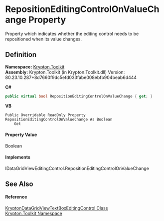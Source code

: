 # RepositionEditingControlOnValueChange Property


Property which indicates whether the editing control needs to be repositioned when its value changes.



## Definition
**Namespace:** <a href="79d2eac2-21f4-54ff-7552-b20c33c30600.md">Krypton.Toolkit</a>  
**Assembly:** Krypton.Toolkit (in Krypton.Toolkit.dll) Version: 80.23.10.287+8d7660f9dc5efd033fabe008ebfb904beab6d444

**C#**
``` C#
public virtual bool RepositionEditingControlOnValueChange { get; }
```
**VB**
``` VB
Public Overridable ReadOnly Property RepositionEditingControlOnValueChange As Boolean
	Get
```



#### Property Value
Boolean

#### Implements
IDataGridViewEditingControl.RepositionEditingControlOnValueChange  


## See Also


#### Reference
<a href="b52edfb1-6166-b6b9-0dab-b55d9563072f.md">KryptonDataGridViewTextBoxEditingControl Class</a>  
<a href="79d2eac2-21f4-54ff-7552-b20c33c30600.md">Krypton.Toolkit Namespace</a>  
